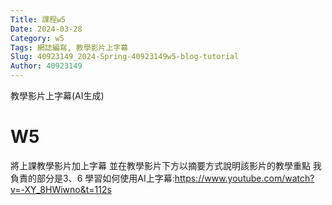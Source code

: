 ```yaml
---
Title: 課程w5
Date: 2024-03-28 
Category: w5
Tags: 網誌編寫, 教學影片上字幕
Slug: 40923149_2024-Spring-40923149w5-blog-tutorial
Author: 40923149
---
```


教學影片上字幕(AI生成)

<!-- PELICAN_END_SUMMARY -->

# W5
將上課教學影片加上字幕
並在教學影片下方以摘要方式說明該影片的教學重點
我負責的部分是3、6
學習如何使用AI上字幕:https://www.youtube.com/watch?v=-XY_8HWiwno&t=112s
